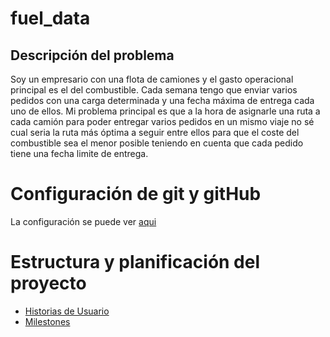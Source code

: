 # fuel_data


## Descripción del problema

Soy un empresario con una flota de camiones y el gasto operacional principal es el del combustible. Cada semana tengo que enviar varios pedidos con una carga determinada y una fecha máxima de entrega cada uno de ellos. Mi problema principal es que a la hora de asignarle una ruta a cada camión para poder entregar varios pedidos en un mismo viaje no sé cual seria la ruta más óptima a seguir entre ellos para que el coste del combustible sea el menor posible teniendo en cuenta que cada pedido tiene una fecha limite de entrega.


# Configuración de git y gitHub

La configuración se puede ver [aqui](/doc/configuracion_gitHub.md)

# Estructura y planificación del proyecto

- [Historias de Usuario](/doc/historias_usuario.md)
- [Milestones](/doc/milestones.md)